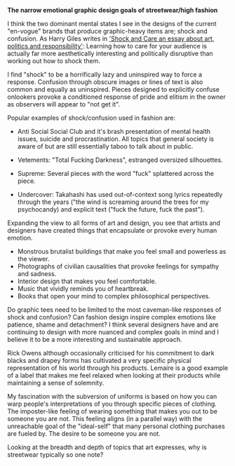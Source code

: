 **The narrow emotional graphic design goals of streetwear/high fashion**

I think the two dominant mental states I see in the designs of the current "en-vogue" brands that produce graphic-heavy items are; shock and confusion.
As Harry Giles writes in ['Shock and Care an essay about art, politics and responsibility'](https://harrygiles.org/2016/04/24/shock-and-care/): Learning how to care for your audience is actually far more aesthetically interesting and politically disruptive than working out how to shock them. 

I find "shock" to be a horrifically lazy and uninspired way to force a response. Confusion through obscure images or lines of text is also common and equally as uninspired. Pieces designed to explicitly confuse onlookers provoke a conditioned response of pride and elitism in the owner as observers will appear to "not get it".

Popular examples of shock/confusion used in fashion are:
- Anti Social Social Club and it's brash presentation of mental health issues, suicide and procrastination. All topics that general society is aware of but are still essentially taboo to talk about in public.

- Vetements: "Total Fucking Darkness", estranged oversized silhouettes.

- Supreme: Several pieces with the word "fuck" splattered across the piece.

- Undercover: Takahashi has used out-of-context song lyrics repeatedly through the years ("the wind is screaming around the trees for my psychocandy) and explicit text ("fuck the future, fuck the past").

Expanding the view to all forms of art and design, you see that artists and designers have created things that encapsulate or provoke every human emotion.

- Monstrous brutalist buildings that make you feel small and powerless as the viewer.
- Photographs of civilian causalities that provoke feelings for sympathy and sadness.
- Interior design that makes you feel comfortable.
- Music that vividly reminds you of heartbreak.
- Books that open your mind to complex philosophical perspectives.

Do graphic tees need to be limited to the most caveman-like responses of shock and confusion? Can fashion design inspire complex emotions like patience, shame and detachment? I think several designers have and are continuing to design with more nuanced and complex goals in mind and I believe it to be a more interesting and sustainable approach.

Rick Owens although occasionally criticised for his commitment to dark blacks and drapey forms has cultivated a very specific physical representation of his world through his products. Lemaire is a good example of a label that makes me feel relaxed when looking at their products while maintaining a sense of solemnity.

My fascination with the subversion of uniforms is based on how you can warp people's interpretations of you through specific pieces of clothing. The imposter-like feeling of wearing something that makes you out to be someone you are not. This feeling aligns (in a parallel way) with the unreachable goal of the "ideal-self" that many personal clothing purchases are fueled by. The desire to be someone you are not.

Looking at the breadth and depth of topics that art expresses, why is streetwear typically so one note?
